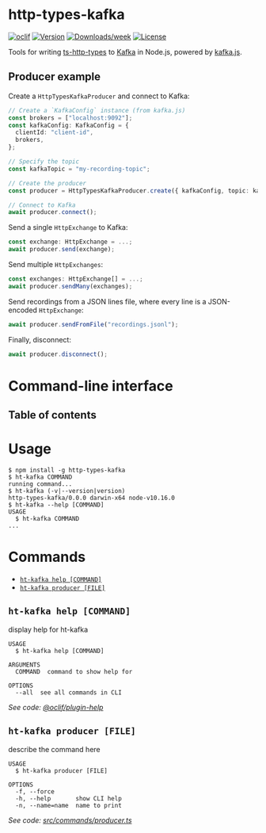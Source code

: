 # http-types-kafka

[![oclif](https://img.shields.io/badge/cli-oclif-brightgreen.svg)](https://oclif.io)
[![Version](https://img.shields.io/npm/v/http-types-kafka.svg)](https://npmjs.org/package/http-types-kafka)
[![Downloads/week](https://img.shields.io/npm/dw/http-types-kafka.svg)](https://npmjs.org/package/http-types-kafka)
[![License](https://img.shields.io/npm/l/http-types-kafka.svg)](https://github.com/Meeshkan/http-types-kafka/blob/master/package.json)

Tools for writing [ts-http-types](https://github.com/Meeshkan/ts-http-types) to [Kafka](https://kafka.apache.org/) in Node.js, powered by [kafka.js](https://kafka.js.org/).

## Producer example

Create a `HttpTypesKafkaProducer` and connect to Kafka:

```ts
// Create a `KafkaConfig` instance (from kafka.js)
const brokers = ["localhost:9092"];
const kafkaConfig: KafkaConfig = {
  clientId: "client-id",
  brokers,
};

// Specify the topic
const kafkaTopic = "my-recording-topic";

// Create the producer
const producer = HttpTypesKafkaProducer.create({ kafkaConfig, topic: kafkaTopic });

// Connect to Kafka
await producer.connect();
```

Send a single `HttpExchange` to Kafka:

```ts
const exchange: HttpExchange = ...;
await producer.send(exchange);
```

Send multiple `HttpExchanges`:

```ts
const exchanges: HttpExchange[] = ...;
await producer.sendMany(exchanges);
```

Send recordings from a JSON lines file, where every line is a JSON-encoded `HttpExchange`:

```ts
await producer.sendFromFile("recordings.jsonl");
```

Finally, disconnect:

```ts
await producer.disconnect();
```

# Command-line interface

## Table of contents

# Usage

<!-- usage -->

```sh-session
$ npm install -g http-types-kafka
$ ht-kafka COMMAND
running command...
$ ht-kafka (-v|--version|version)
http-types-kafka/0.0.0 darwin-x64 node-v10.16.0
$ ht-kafka --help [COMMAND]
USAGE
  $ ht-kafka COMMAND
...
```

<!-- usagestop -->

# Commands

<!-- commands -->

- [`ht-kafka help [COMMAND]`](#ht-kafka-help-command)
- [`ht-kafka producer [FILE]`](#ht-kafka-producer-file)

## `ht-kafka help [COMMAND]`

display help for ht-kafka

```
USAGE
  $ ht-kafka help [COMMAND]

ARGUMENTS
  COMMAND  command to show help for

OPTIONS
  --all  see all commands in CLI
```

_See code: [@oclif/plugin-help](https://github.com/oclif/plugin-help/blob/v2.2.3/src/commands/help.ts)_

## `ht-kafka producer [FILE]`

describe the command here

```
USAGE
  $ ht-kafka producer [FILE]

OPTIONS
  -f, --force
  -h, --help       show CLI help
  -n, --name=name  name to print
```

_See code: [src/commands/producer.ts](https://github.com/Meeshkan/http-types-kafka/blob/v0.0.0/src/commands/producer.ts)_

<!-- commandsstop -->
